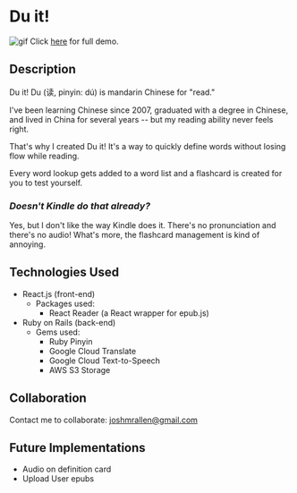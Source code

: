 # Du it!
![gif](./src/images/du-it.gif?raw=true)
Click [here](https://youtu.be/VHXAkeIC1_0) for full demo.

## Description
Du it! Du (读, pinyin: dú) is mandarin Chinese for "read."

I've been learning Chinese since 2007, graduated with a degree in Chinese, and lived in China for several years -- but my reading ability never feels right.

That's why I created Du it! It's a way to quickly define words without losing flow while reading.

Every word lookup gets added to a word list and a flashcard is created for you to test yourself.

### _Doesn't Kindle do that already?_

Yes, but I don't like the way Kindle does it. There's no pronunciation and there's no audio! What's more, the flashcard management is kind of annoying.

## Technologies Used
- React.js (front-end)
    - Packages used:
        - React Reader (a React wrapper for epub.js)
- Ruby on Rails (back-end)
    - Gems used:
        - Ruby Pinyin
        - Google Cloud Translate
        - Google Cloud Text-to-Speech
        - AWS S3 Storage

## Collaboration
Contact me to collaborate: joshmrallen@gmail.com

## Future Implementations
 - Audio on definition card
 - Upload User epubs
